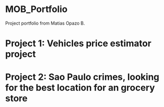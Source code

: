 # MOB_Portfolio
Project portfolio from Matias Opazo B.

# Project 1: Vehicles price estimator project
# Project 2: Sao Paulo crimes, looking for the best location for an grocery store
